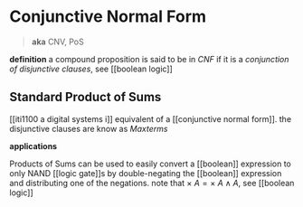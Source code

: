 # Conjunctive Normal Form

> **aka** CNV, PoS

**definition** a compound proposition is said to be in _CNF_ if it is a _conjunction of disjunctive clauses_, see [[boolean logic]]

## Standard Product of Sums

[[iti1100 a digital systems i]] equivalent of a [[conjunctive normal form]]. the disjunctive clauses are know as _Maxterms_

**applications**

Products of Sums can be used to easily convert a [[boolean]] expression to only NAND [[logic gate]]s by double-negating the [[boolean]] expression and distributing one of the negations. note that $\times\ A = \times\ A \land A$, see [[boolean logic]]

